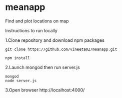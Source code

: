 # meanapp
Find and plot locations on map

Instructions to run locally

1.Clone repository and download npm packages

    git clone https://github.com/vineeta02/meanapp.git

    npm install

2.Launch mongod then run server.js

    mongod
    node server.js

3.Open browser http://localhost:4000/




